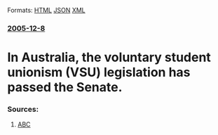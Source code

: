
Formats: [HTML](/news/2005/12/8/in-australia-the-voluntary-student-unionism-vsu-legislation-has-passed-the-senate.html)  [JSON](/news/2005/12/8/in-australia-the-voluntary-student-unionism-vsu-legislation-has-passed-the-senate.json)  [XML](/news/2005/12/8/in-australia-the-voluntary-student-unionism-vsu-legislation-has-passed-the-senate.xml)  

### [2005-12-8](/news/2005/12/8/index.md)

##### 
#  In Australia, the voluntary student unionism (VSU) legislation has passed the Senate. 




### Sources:

1. [ABC](http://www.abc.net.au/news/newsitems/200512/s1527974.htm)
